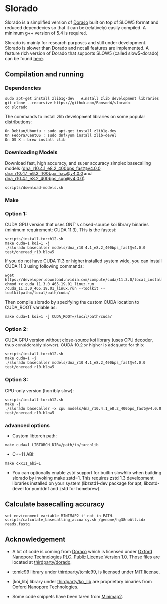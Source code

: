 # Slorado

Slorado is a simplified version of [Dorado](https://github.com/nanoporetech/dorado) built on top of SLOW5 format and reduced dependecies so that it can be (relatively) easily compiled. A minimum g++ version of 5.4 is required.

Slorado is mainly for research purposes and still under development. Slorado is slower than Dorado and not all features are implemented. A feature rich version of Dorado that supports SLOW5 (called slow5-dorado) can be found [here](https://github.com/hiruna72/slow5-dorado).

## Compilation and running

### Dependencies

```
sudo apt-get install zlib1g-dev   #install zlib development libraries
git clone --recursive https://github.com/BonsonW/slorado
cd slorado
```

The commands to install zlib development libraries on some popular distributions:

```
On Debian/Ubuntu : sudo apt-get install zlib1g-dev
On Fedora/CentOS : sudo dnf/yum install zlib-devel
On OS X : brew install zlib
```

### Downloading Models

Download fast, high accuracy, and super accuracy simplex basecalling models (dna_r10.4.1_e8.2_400bps_fast@v4.0.0, dna_r10.4.1_e8.2_400bps_hac@v4.0.0 and dna_r10.4.1_e8.2_400bps_sup@v4.0.0).

```
scripts/download-models.sh
```

### Make

### Option 1:

CUDA GPU version that uses ONT's closed-source koi library binaries (minimum requirement: CUDA 11.3). This is the fastest:
```
scripts/install-torch12.sh
make cuda=1 koi=1 -j
./slorado basecaller models/dna_r10.4.1_e8.2_400bps_fast@v4.0.0 test/oneread_r10.blow5
```

If you do not have CUDA 11.3 or higher installed system wide, you can install CUDA 11.3 using following commands:
```
wget https://developer.download.nvidia.com/compute/cuda/11.3.0/local_installers/cuda_11.3.0_465.19.01_linux.run
chmod +x cuda_11.3.0_465.19.01_linux.run
/cuda_11.3.0_465.19.01_linux.run --toolkit --toolkitpath=/local/path/cuda/
```
Then compile slorado by specifying the custom CUDA location to CUDA_ROOT variable as:
```
make cuda=1 koi=1 -j CUDA_ROOT=/local/path/cuda/
```

### Option 2:

CUDA GPU version without close-source koi library (uses CPU decoder, thus considerably slower). CUDA 10.2 or higher is adequate for this:
```
scripts/install-torch12.sh
make cuda=1 -j
./slorado basecaller models/dna_r10.4.1_e8.2_400bps_fast@v4.0.0 test/oneread_r10.blow5
```

### Option 3:

CPU-only version (horribly slow):

```
scripts/install-torch12.sh
make -j
./slorado basecaller -x cpu models/dna_r10.4.1_e8.2_400bps_fast@v4.0.0 test/oneread_r10.blow5
```

### advanced options

- Custom libtorch path:
```
make cuda=1 LIBTORCH_DIR=/path/to/torchlib
```

- C++11 ABI:
```
make cxx11_abi=1
```

- You can optionally enable zstd support for builtin slow5lib when building slorado by invoking make zstd=1. This requires zstd 1.3 development libraries installed on your system (libzstd1-dev package for apt, libzstd-devel for yum/dnf and zstd for homebrew).


## Calculate basecalling accuracy
```
set environment variable MINIMAP2 if not in PATH.
scripts/calculate_basecalling_accuarcy.sh /genome/hg38noAlt.idx reads.fastq
```

## Acknowledgement

- A lot of code is coming from [Dorado](https://github.com/nanoporetech/dorado) which is licensed under [Oxford Nanopore Technologies PLC. Public License Version 1.0](thirdparty/dorado/LICENCE). Those files are located at [thirdparty/dorado](thirdparty/dorado).

- [tomlc99](https://github.com/cktan/tomlc99) library under [thirdparty/tomlc99](thirdparty/tomlc99), is licensed under [MIT license](thirdparty/tomlc99/LICENSE).

- [koi_lib] library under [thirdparty/koi_lib](thirdparty/koi_lib) are proprietary binaries from Oxford Nanopore Technologies.

- Some code snippets have been taken from [Minimap2](https://github.com/lh3/minimap2).



